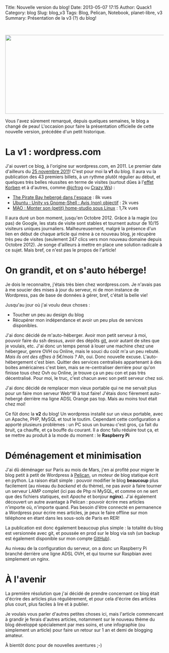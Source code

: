 Title: Nouvelle version du blog!
Date: 2013-05-07 17:15
Author: Quack1
Category: blog
Slug: blog_v3
Tags: Blog, Pelican, Notebook, planet-libre, v3
Summary: Présentation de la v3 (?) du blog!

&nbsp;
<div align=center><img src="static/upload/blog_v3_header.png" width="600" height="250" align=center /></div>

Vous l'avez sûrement remarqué, depuis quelques semaines, le blog a changé de peau! L'occasion pour faire la présentation officielle de cette nouvelle version, précédée d'un petit historique.

# La v1 : wordpress.com

J'ai ouvert ce blog, à l'origine sur wordpress.com, en 2011. Le premier date d'ailleurs du [25 novembre 2011](|filename|/hello-world.md)! C'est pour moi la **v1** du blog. Il aura vu la publication des 43 premiers billets, à un rythme plutôt régulier au début, et quelques très belles réussites en terme de visites (surtout dûes à l'[effet Korben](http://www.youtube.com/watch?v=_7p7fTsgsE4 "Effet Korben par @jcfrog") et à d'autres, comme [@jcfrog](http://twitter.com/jcfrog) ou [Crazy Ws](http://twitter.com/crazyws)) : 

- [The Pirate Bay hebergé dans l'espace](/the-pirate-bay-heberge-dans-lespace.html) : 8k vues
- [Ubuntu : Unity vs Gnome-Shell : Avis (non) objectif](/ubuntu-unity-vs-gnome-shell-avis-non-objectif.html) : 2k vues
- [MAO : Monter son (petit) home-studio sous Linux](/mao-monter-son-petit-home-studio-sous-linux.html) : 1,7k vues


Il aura duré un bon moment, jusqu'en Octobre 2012. Grâce à la magie (ou pas) de Google, les stats de visite sont stables et tournent autour de 10/15 visiteurs uniques journaliers. Malheureusement, malgré la présence d'un lien en début de chaque article qui mène à ce nouveau blog, je récupère très peu de visites (seulement 247 clics vers mon nouveau domaine depuis Octobre 2012). Je songe d'ailleurs à mettre en place une solution radicale à ce sujet. Mais bref, ce n'est pas le propos de l'article!

# On grandit, et on s'auto héberge!

Je dois le reconnaitre, j'étais très bien chez wordpress.com. Je n'avais pas à me soucier des mises à jour du serveur, ni de mon instance de Wordpress, pas de base de données à gérer, bref, c'était la belle vie!

Jusqu'au jour où j'ai voulu deux choses : 

- Toucher un peu au design du blog
- Récupérer mon indépendance et avoir un peu plus de services disponibles.

J'ai donc décidé de m'auto-héberger. Avoir mon petit serveur à moi, pouvoir faire du ssh dessus, avoir des dépôts [git](http://doc.ubuntu-fr.org/git "Doc Ubuntu−Fr : git"), avoir autant de sites que je voulais, etc. J'ai donc un temps pensé à louer une machine chez une hébergeur, genre OVH ou Online, mais le souci du coût m'a un peu rebuté. _Mais ils ont des offres à 5€/mois ?_ Ah, oui. Donc nouvelle excuse. L'auto-hébergement c'est bien. Quitter des services centralisés appartenant à des boites américaines c'est bien, mais se re-centraliser derrière pour qu'on finisse tous chez Ovh ou Online, je trouve ça un peu con et pas très décentralisé. Pour moi, le truc, c'est chacun avec son petit serveur chez soi.

J'ai donc décidé de remplacer mon vieux portable qui ne me servait plus pour un faire mon serveur Web^W à tout faire! J'étais donc fièrement auto-hebergé derrière ma ligne ADSL Orange pas top. Mais au moins tout était chez moi!

Ce fût donc la **v2** du blog! Un wordpress installé sur un vieux portable, avec un Apache, PHP, MySQL et tout le toutim. Cependant cette configuration a apporté plusieurs problèmes : un PC sous un bureau c'est gros, ça fait du bruit, ça chauffe, et ça bouffe du courant. Il a donc fallu réduire tout ça, et se mettre au produit à la mode du moment : le **Raspberry Pi**

# Déménagement et minimisation

J'ai dû déménager sur Paris au mois de Mars, j'en ai profité pour migrer le blog petit à petit de Wordpress à [Pelican](http://getpelican.com), un moteur de blog statique écrit en python. La raison était simple : pouvoir modifier le blog **beaucoup** plus facilement (au niveau du _backend_ et du thème), ne pas avoir à faire tourner un serveur LAMP complet (ici pas de Php ni MySQL, et comme on ne sert que des fichiers statiques, exit _Apache_ et bonjour **nginx**). J'ai également découvert un autre avantage à Pelican : pouvoir écrire mes articles n'importe où, n'importe quand. Pas besoin d'être connecté en permanence a Wordpress pour écrire mes articles, je peux le faire offline sur mon téléphone en étant dans les sous-sols de Paris en RER!

La publication est donc également beaucoup plus simple : la totalité du blog est versionnée avec git, et poussée en prod sur le blog via ssh (un backup est également disponible sur mon compte [GitHub](https://github.com/quack1/quack1_blog)).

Au niveau de la configuration du serveur, on a donc un Raspberry Pi branché derrière une ligne ADSL OVH, et qui tourne sur Raspbian avec simplement un nginx.

# À l'avenir

La première résolution que j'ai décidé de prendre concernant ce blog était d'écrire des articles plus régulièrement, et pour cela d'écrire des articles plus court, plus faciles à lire et à publier.

Je voulais vous parler d'autres petites choses ici, mais l'article commencant à grandir je ferais d'autres articles, notamment sur le nouveau thème du blog développé spécialement par mes soins, et une infographie (ou simplement un article) pour faire un retour sur 1 an et demi de blogging amateur.

À bientôt donc pour de nouvelles aventures ;-)